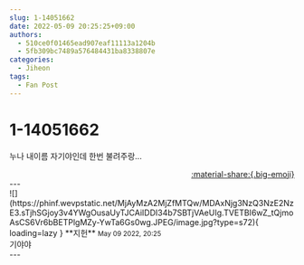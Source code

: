 ```yaml
---
slug: 1-14051662
date: 2022-05-09 20:25:25+09:00
authors:
  - 510ce0f01465ead907eaf11113a1204b
  - 5fb309bc7489a576484431ba8338807e
categories:
  - Jiheon
tags:
  - Fan Post
---
```


# 1-14051662

<div class="post-container" markdown="1">
<div class="content-container md-sidebar__scrollwrap" markdown="1">

누나 내이름 자기야인데 한번 불려주랑...

</div>
</div>

<div style="text-align: right;" markdown="1">
<a href="https://weverse.io/fromis9/fanpost/1-14051662" style="text-align: right;">:material-share:{.big-emoji}</a>
</div>
---

<div class="comments-container md-sidebar__scrollwrap" markdown="1">
<div class="comment" markdown="1">
<div class='id-container' markdown="1">
![](https://phinf.wevpstatic.net/MjAyMzA2MjZfMTQw/MDAxNjg3NzQ3NzE2NzE3.sTjhSGjoy3v4YWgOusaUyTJCAiIDDI34b7SBTjVAeUIg.TVETBI6wZ_tQjmoAsCS6Vr6bBETPlgMZy-YwTa6Gs0wg.JPEG/image.jpg?type=s72){ loading=lazy }
**<span class="artist">지헌</span>** <small>May 09 2022, 20:25</small><br>
</div>
<div class='comment-body' markdown="1">
기야야
</div>
</div>
</div>
---
